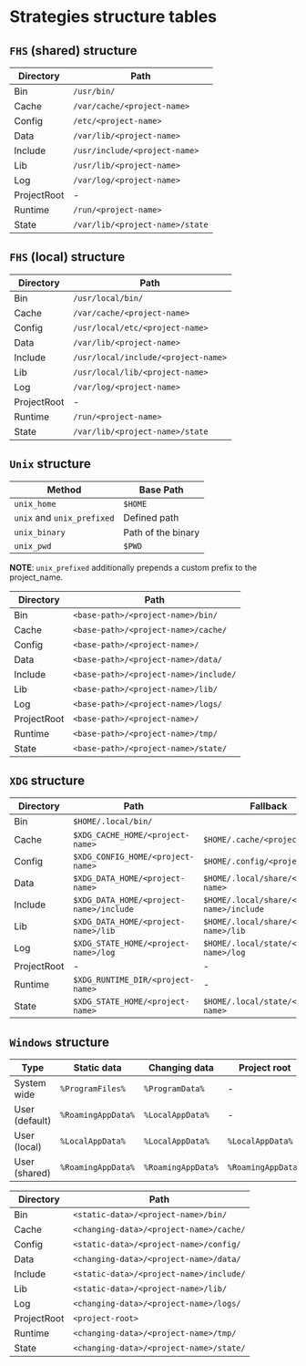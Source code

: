 # Strategies structure tables

## `FHS` (shared) structure

| Directory   | Path                            |
| ----------- | ------------------------------- |
| Bin         | `/usr/bin/`                     |
| Cache       | `/var/cache/<project-name>`     |
| Config      | `/etc/<project-name>`           |
| Data        | `/var/lib/<project-name>`       |
| Include     | `/usr/include/<project-name>`   |
| Lib         | `/usr/lib/<project-name>`       |
| Log         | `/var/log/<project-name>`       |
| ProjectRoot | -                               |
| Runtime     | `/run/<project-name>`           |
| State       | `/var/lib/<project-name>/state` |

## `FHS` (local) structure

| Directory   | Path                                |
| ----------- | ----------------------------------- |
| Bin         | `/usr/local/bin/`                   |
| Cache       | `/var/cache/<project-name>`         |
| Config      | `/usr/local/etc/<project-name>`     |
| Data        | `/var/lib/<project-name>`           |
| Include     | `/usr/local/include/<project-name>` |
| Lib         | `/usr/local/lib/<project-name>`     |
| Log         | `/var/log/<project-name>`           |
| ProjectRoot | -                                   |
| Runtime     | `/run/<project-name>`               |
| State       | `/var/lib/<project-name>/state`     |

## `Unix` structure

| Method                     | Base Path          |
| -------------------------- | ------------------ |
| `unix_home`                | `$HOME`            |
| `unix` and `unix_prefixed` | Defined path       |
| `unix_binary`              | Path of the binary |
| `unix_pwd`                 | `$PWD`             |

**NOTE**: `unix_prefixed` additionally prepends a custom prefix to the project\_name.

| Directory   | Path                                  |
| ----------- | ------------------------------------- |
| Bin         | `<base-path>/<project-name>/bin/`     |
| Cache       | `<base-path>/<project-name>/cache/`   |
| Config      | `<base-path>/<project-name>/`         |
| Data        | `<base-path>/<project-name>/data/`    |
| Include     | `<base-path>/<project-name>/include/` |
| Lib         | `<base-path>/<project-name>/lib/`     |
| Log         | `<base-path>/<project-name>/logs/`    |
| ProjectRoot | `<base-path>/<project-name>/`         |
| Runtime     | `<base-path>/<project-name>/tmp/`     |
| State       | `<base-path>/<project-name>/state/`   |

## `XDG` structure

| Directory   | Path                                    | Fallback                                    |
| ----------- | --------------------------------------- | ------------------------------------------- |
| Bin         | `$HOME/.local/bin/`                     |                                             |
| Cache       | `$XDG_CACHE_HOME/<project-name>`        | `$HOME/.cache/<project-name>`               |
| Config      | `$XDG_CONFIG_HOME/<project-name>`       | `$HOME/.config/<project-name>`              |
| Data        | `$XDG_DATA_HOME/<project-name>`         | `$HOME/.local/share/<project-name>`         |
| Include     | `$XDG_DATA_HOME/<project-name>/include` | `$HOME/.local/share/<project-name>/include` |
| Lib         | `$XDG_DATA_HOME/<project-name>/lib`     | `$HOME/.local/share/<project-name>/lib`     |
| Log         | `$XDG_STATE_HOME/<project-name>/log`    | `$HOME/.local/state/<project-name>/log`     |
| ProjectRoot | -                                       | -                                           |
| Runtime     | `$XDG_RUNTIME_DIR/<project-name>`       | -                                           |
| State       | `$XDG_STATE_HOME/<project-name>`        | `$HOME/.local/state/<project-name>`         |

## `Windows` structure

| Type           | Static data        | Changing data      | Project root       |
| -------------- | ------------------ | ------------------ | ------------------ |
| System wide    | `%ProgramFiles%`   | `%ProgramData%`    | -                  |
| User (default) | `%RoamingAppData%` | `%LocalAppData%`   | -                  |
| User (local)   | `%LocalAppData%`   | `%LocalAppData%`   | `%LocalAppData%`   |
| User (shared)  | `%RoamingAppData%` | `%RoamingAppData%` | `%RoamingAppData%` |

| Directory   | Path                                    |
| ----------- | --------------------------------------- |
| Bin         | `<static-data>/<project-name>/bin/`     |
| Cache       | `<changing-data>/<project-name>/cache/` |
| Config      | `<static-data>/<project-name>/config/`  |
| Data        | `<changing-data>/<project-name>/data/`  |
| Include     | `<static-data>/<project-name>/include/` |
| Lib         | `<static-data>/<project-name>/lib/`     |
| Log         | `<changing-data>/<project-name>/logs/`  |
| ProjectRoot | `<project-root>`                        |
| Runtime     | `<changing-data>/<project-name>/tmp/`   |
| State       | `<changing-data>/<project-name>/state/` |
